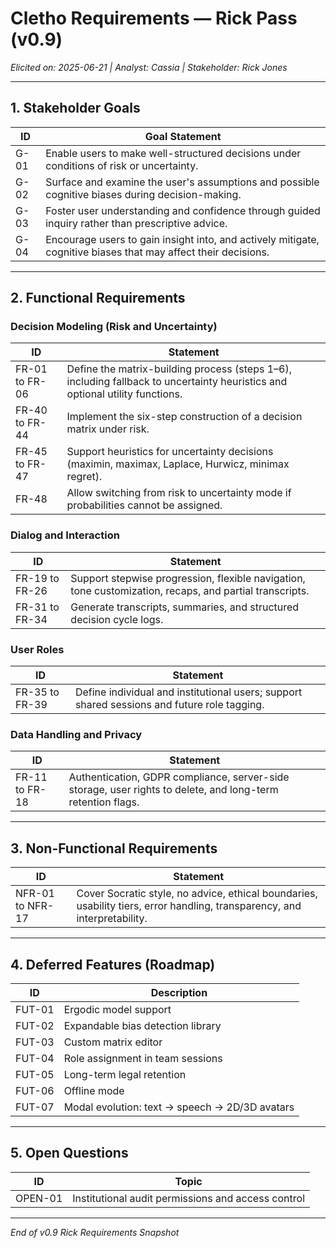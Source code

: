 # Cletho Requirements — Rick Pass (v0.9)
*Elicited on: 2025-06-21 | Analyst: Cassia | Stakeholder: Rick Jones*

---

## 1. Stakeholder Goals

| ID   | Goal Statement |
|------|----------------|
| G-01 | Enable users to make well-structured decisions under conditions of risk or uncertainty. |
| G-02 | Surface and examine the user's assumptions and possible cognitive biases during decision-making. |
| G-03 | Foster user understanding and confidence through guided inquiry rather than prescriptive advice. |
| G-04 | Encourage users to gain insight into, and actively mitigate, cognitive biases that may affect their decisions. |

---

## 2. Functional Requirements

### Decision Modeling (Risk and Uncertainty)

| ID   | Statement |
|------|-----------|
| FR-01 to FR-06 | Define the matrix-building process (steps 1–6), including fallback to uncertainty heuristics and optional utility functions. |
| FR-40 to FR-44 | Implement the six-step construction of a decision matrix under risk. |
| FR-45 to FR-47 | Support heuristics for uncertainty decisions (maximin, maximax, Laplace, Hurwicz, minimax regret). |
| FR-48 | Allow switching from risk to uncertainty mode if probabilities cannot be assigned. |

### Dialog and Interaction

| ID   | Statement |
|------|-----------|
| FR-19 to FR-26 | Support stepwise progression, flexible navigation, tone customization, recaps, and partial transcripts. |
| FR-31 to FR-34 | Generate transcripts, summaries, and structured decision cycle logs. |

### User Roles

| ID   | Statement |
|------|-----------|
| FR-35 to FR-39 | Define individual and institutional users; support shared sessions and future role tagging. |

### Data Handling and Privacy

| ID   | Statement |
|------|-----------|
| FR-11 to FR-18 | Authentication, GDPR compliance, server-side storage, user rights to delete, and long-term retention flags. |

---

## 3. Non-Functional Requirements

| ID   | Statement |
|------|-----------|
| NFR-01 to NFR-17 | Cover Socratic style, no advice, ethical boundaries, usability tiers, error handling, transparency, and interpretability. |

---

## 4. Deferred Features (Roadmap)

| ID     | Description |
|--------|-------------|
| FUT-01 | Ergodic model support |
| FUT-02 | Expandable bias detection library |
| FUT-03 | Custom matrix editor |
| FUT-04 | Role assignment in team sessions |
| FUT-05 | Long-term legal retention |
| FUT-06 | Offline mode |
| FUT-07 | Modal evolution: text → speech → 2D/3D avatars |

---

## 5. Open Questions

| ID      | Topic |
|---------|-------|
| OPEN-01 | Institutional audit permissions and access control |

---

*End of v0.9 Rick Requirements Snapshot*